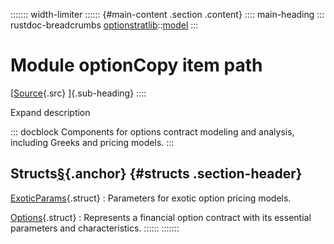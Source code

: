 ::::::: width-limiter
:::::: {#main-content .section .content}
:::: main-heading
::: rustdoc-breadcrumbs
[optionstratlib](../../index.html)::[model](../index.html)
:::

# Module optionCopy item path

[[Source](../../../src/optionstratlib/model/option.rs.html#1-2218){.src}
]{.sub-heading}
::::

Expand description

::: docblock
Components for options contract modeling and analysis, including Greeks
and pricing models.
:::

## Structs[§](#structs){.anchor} {#structs .section-header}

[ExoticParams](struct.ExoticParams.html "struct optionstratlib::model::option::ExoticParams"){.struct}
:   Parameters for exotic option pricing models.

[Options](struct.Options.html "struct optionstratlib::model::option::Options"){.struct}
:   Represents a financial option contract with its essential parameters
    and characteristics.
::::::
:::::::
